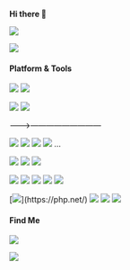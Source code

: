 **Hi there 👋**

![](https://github-readme-stats.vercel.app/api?username=tamshen&show_icons=true&icon_color=0366d6&bg_color=ffffff&hide_title=true&hide=contribs&include_all_commits=true)

![](https://github-readme-stats.vercel.app/api/top-langs/?username=tamshen&hide_title=true&layout=compact)



#### Platform & Tools
[![](https://img.shields.io/badge/Windows-10%20and%2011-2376bc?style=flat-square&logo=windows&logoColor=ffffff)](https://www.microsoft.com/windows/get-windows-10)
[![](https://img.shields.io/badge/macOS-Black_BigSur-2376bc?style=flat-square&logo=apple&logoColor=000000)](https://github.com/Tamshen/Lenovo-ThinkStation-P520-Hackintosh)

[![](https://img.shields.io/badge/iPhone-555555?style=flat-square&logo=apple&logoColor=ffffff)](https://www.apple.com/)
[![](https://img.shields.io/badge/Android%20x%2086-%20MiPad2%20-f5010c?style=flat-square&logo=Android&logoColor=white)](https://www.mi.com/mipad2)

<!--[![](https://img.shields.io/badge/Android-Lenovo%20Z5%20Pro%20GT-f5010c?style=flat-square&logo=Android&logoColor=white)](https://activity.lenovo.com.cn/activity/moto/introduce/lenovoz5pro/html/gt/index.html)-->

———>—————————

[![](https://img.shields.io/badge/Ps-31a8ff?style=flat-square&logo=Adobe-Photoshop&logoColor=001e36)](https://adobe.com/)
[![](https://img.shields.io/badge/Ai-ff9a00?style=flat-square&logo=Adobe-Illustrator&logoColor=330000)](https://adobe.com/)
[![](https://img.shields.io/badge/Id-49021f?style=flat-square&logo=Adobe-InDesign&logoColor=ff3366)](https://adobe.com/)
[![](https://img.shields.io/badge/Figma-272727?style=flat-square&logo=Figma&logoColor=ffffff)](https://figma.com/)
...

[![](https://img.shields.io/badge/IDE-Visual%20Studio%20Code-blue?style=flat-square&logo=visual-studio-code&logoColor=ffffff)](https://code.visualstudio.com/)
[![](https://img.shields.io/badge/-Git-f05032?style=flat-square&logo=git&logoColor=white)](https://git-scm.com/)
[![](https://img.shields.io/badge/-Gui%20Sourcetree-0052cc?style=flat-square&logo=Atlassian&logoColor=white)](https://git-scm.com/)

[![](https://img.shields.io/badge/-HTML5-E34F26?style=flat-square&logo=html5&logoColor=white)](https://html.spec.whatwg.org/)
[![](https://img.shields.io/badge/-Sass-cc6699?style=flat-square&logo=sass&logoColor=white)](https://sass-lang.com/)
[![](https://img.shields.io/badge/-CSS3-1572B6?style=flat-square&logo=css3&logoColor=white)](https://www.w3.org/Style/CSS/)
[![](https://img.shields.io/badge/-JavaScript-f7e018?style=flat-square&logo=javascript&logoColor=white)](https://www.ecma-international.org/)
[![](https://img.shields.io/badge/-NPM(low)-cb3837?style=flat-square&logo=npm&logoColor=white)](https://npmjs.com/)

[![](https://img.shields.io/badge/-Php(5.6+)-8892BF?style=flat-square&logo=Python&logoColor=white)](https://php.net/)
[![](https://img.shields.io/badge/-Python(low)-3776ab?style=flat-square&logo=Python&logoColor=white)](https://python.com/)
[![](https://img.shields.io/badge/-Node.js(low)-43853d?style=flat-square&logo=node.js&logoColor=ffffff)](https://nodejs.org/)
[![](https://img.shields.io/badge/-C%20Sharp(low)-4c7f16?style=flat-square&logo=C-Sharp&logoColor=ffffff)](http://msdn.microsoft.com/en-us/library/67ef8sbd.aspx)








#### Find Me

[![](https://img.shields.io/badge/-Bilibili-00A1D6?style=flat-square&logo=bilibili&logoColor=white)](https://space.bilibili.com/37856001)



![](https://genshin-card.getloli.com/rand/204527426.png)


<!--
**Tamshen/Tamshen** is a ✨ _special_ ✨ repository because its `README.md` (this file) appears on your GitHub profile.
<p align="left"><img width='300px' src='https://tva1.sinaimg.cn/mw690/006bfoyggy1gc4dug6esyj30go09eaao.jpg'/></p>




**⬇️ Click on the message ⬇️**

[![](https://chat.getloli.com/room/@tamshen.github/svg?width=600&height=280&limit=20&theme=light&fontSize=13&title=tamshen@github:%20~)](https://chat.getloli.com/room/@tamshen.github?title=Tamshen%E7%9A%84Github%E7%95%99%E8%A8%80%E6%9D%BF)



Here are some ideas to get you started:

- 🔭 I’m currently working on ...
- 🌱 I’m currently learning ...
- 👯 I’m looking to collaborate on ...
- 🤔 I’m looking for help with ...
- 💬 Ask me about ...
- 📫 How to reach me: ...
- 😄 Pronouns: ...
- ⚡ Fun fact: ...
-->
